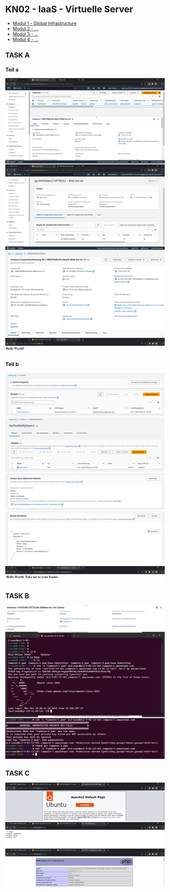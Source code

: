 # KN02 - IaaS - Virtuelle Server

- [Modul 1 - Global Infrastructure](/KN02/Global%20Infrastructure/README.md)
- [Modul 2 - ...]()
- [Modul 3 - ...]()
- [Modul 4 - ...]()


## TASK A

### Teil a
![](/KN02/Content/Teil%20a/Teil1.png)
![](/KN02/Content/Teil%20a/Teil2.png)
![](/KN02/Content/Teil%20a/Details.png)
![](/KN02/Content/Teil%20a/LAbHMLT.png)

### Teil b
![](/KN02/Content/Teil%20b/BucketsList.png)
![](/KN02/Content/Teil%20b/BucketDataList.png)
![](/KN02/Content/Teil%20b/EigenschaftenBucket.png)
![](/KN02/Content/Teil%20b/PolicyJson.png)
![](/KN02/Content/Teil%20b/Html.png)

## TASK B
![](/KN02/Content/Task%20B/SHHKeyList.png)
![](/KN02/Content/Task%20B/SSH1.png)
![](/KN02/Content/Task%20B/SSH2.png)

## TASK C
![](/KN02/Content/Task%20C/Index.png)
![](/KN02/Content/Task%20C/DBPHP.png)
![](/KN02/Content/Task%20C/InfoPHP.png)
